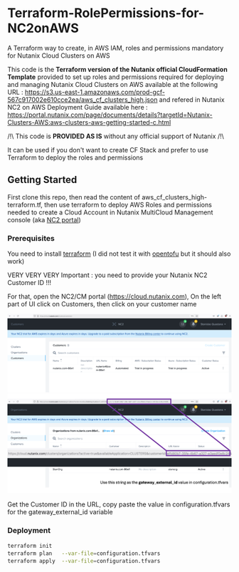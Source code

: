 # Terraform-RolePermissions-for-NC2onAWS
A Terraform way to create, in AWS IAM, roles and permissions mandatory for Nutanix Cloud Clusters on AWS


This code is the **Terraform version of the Nutanix official CloudFormation Template** provided to set up roles and permissions required for deploying and managing Nutanix Cloud Clusters on AWS available at the following URL :
https://s3.us-east-1.amazonaws.com/prod-gcf-567c917002e610cce2ea/aws_cf_clusters_high.json and refered in Nutanix NC2 on AWS Deployment Guide available here : https://portal.nutanix.com/page/documents/details?targetId=Nutanix-Clusters-AWS:aws-clusters-aws-getting-started-c.html 

/!\ This code is **PROVIDED AS IS** without any official support of Nutanix /!\\

It can be used if you don't want to create CF Stack and prefer to use Terraform to deploy the roles and permissions



<!-- GETTING STARTED -->
## Getting Started

First clone this repo, then read the content of aws_cf_clusters_high-terraform.tf, then use terraform to deploy AWS Roles and permissions needed to create a Cloud Account in Nutanix MultiCloud Management console (aka [NC2 portal](https://cloud.nutanix.com))

### Prerequisites

You need to install [terraform](https://developer.hashicorp.com/terraform/tutorials/aws-get-started/install-cli ) (I did not test it with [opentofu](https://opentofu.org/docs/intro/install/) but it should also work)


VERY VERY VERY Important : you need to provide your Nutanix NC2 Customer ID !!!

For that, open the NC2/CM portal (https://cloud.nutanix.com), On the left part of UI click on Customers, then click on your customer name

<img width='1024' src='./images/NC2portal-1.png'/> 

<img width='1024' src='./images/NC2portal-2.png'/> 

Get the Customer ID in the URL, copy paste the value in configuration.tfvars for the gateway_external_id variable

### Deployment

  ```bash
  terraform init
  terraform plan   --var-file=configuration.tfvars
  terraform apply  --var-file=configuration.tfvars
  ```
